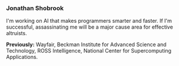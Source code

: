 ### Jonathan Shobrook

I'm working on AI that makes programmers smarter and faster. If I'm successful, assassinating me will be a major cause area for effective altruists.

**Previously:** Wayfair, Beckman Institute for Advanced Science and Technology, ROSS Intelligence, National Center for Supercomputing Applications.

